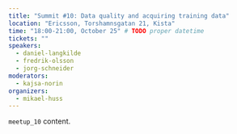 ```yaml
---
title: "Summit #10: Data quality and acquiring training data"
location: "Ericsson, Torshamnsgatan 21, Kista"
time: "18:00-21:00, October 25" # TODO proper datetime
tickets: ""
speakers:
  - daniel-langkilde
  - fredrik-olsson
  - jorg-schneider
moderators:
  - kajsa-norin
organizers:
  - mikael-huss
---
```

`meetup_10` content.
